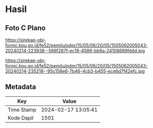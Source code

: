 # Hasil

## Foto C Plano

https://sirekap-obj-formc.kpu.go.id/fe52/pemilu/pdpr/15/05/06/20/05/1505062005043-20240214-223938--566f287f-ec18-4589-bb6a-24108689fddd.jpg

https://sirekap-obj-formc.kpu.go.id/fe52/pemilu/pdpr/15/05/06/20/05/1505062005043-20240214-235218--95c158e6-7b46-4cb3-b455-ece6d7f42efc.jpg


## Metadata

| Key        | Value               |
| ---------- | ------------------- |
| Time Stamp | 2024-02-17 13:05:41 |
| Kode Dapil | 1501                |



